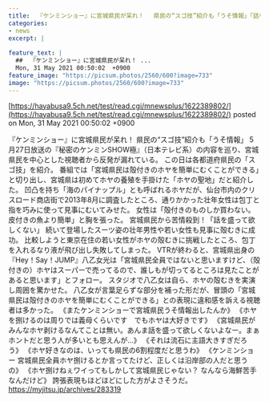 ```yaml
---
title:  『ケンミンショー』に宮城県民が呆れ！ 　県民の“スゴ技”紹介も「うそ情報」「話を盛って欲しくない」  
categories:
- news
excerpt: |
  
feature_text: |
  ##  『ケンミンショー』に宮城県民が呆れ！ ...
  Mon, 31 May 2021 00:50:02  +0900
feature_image: "https://picsum.photos/2560/600?image=733"
image: "https://picsum.photos/2560/600?image=733"
---
```


[https://hayabusa9.5ch.net/test/read.cgi/mnewsplus/1622389802/](https://hayabusa9.5ch.net/test/read.cgi/mnewsplus/1622389802/)
posted on Mon, 31 May 2021 00:50:02  +0900

<!--more-->

『ケンミンショー』に宮城県民が呆れ！ 県民の“スゴ技”紹介も「うそ情報」 5月27日放送の『秘密のケンミンSHOW極』（日本テレビ系）の内容を巡り、宮城県民を中心とした視聴者から反発が漏れている。 この日は各都道府県民の「スゴ技」を紹介。 番組では「宮城県民は殻付きのホヤを簡単にむくことができる」と切り出し、宮城県は初めてホヤの養殖を手掛けた「ホヤの聖地」だと紹介した。 凹凸を持ち「海のパイナップル」とも呼ばれるホヤだが、仙台市内のクリスロード商店街で2013年8月に調査したところ、通りかかった壮年女性は包丁と指を巧みに使って見事にむいてみせた。 女性は「殻付きのものしか買わない。皮付きの魚より簡単」と胸を張った。 宮城県民から苦情殺到！「話を盛って欲しくない」 続いて登場したスーツ姿の壮年男性や若い女性も見事に殻むきに成功。 比較しようと東京在住の若い女性がホヤの殻むきに挑戦したところ、包丁を入れるなり液が飛び出し失敗してしまった。 VTRが終わると、宮城県出身の『Hey！Say！JUMP』八乙女光は「宮城県民全員ではないと思いますけど、（殻付きの）ホヤはスーパーで売ってるので、誰しもが切ってるところは見たことがあると思います」とフォロー。 スタジオで八乙女は自ら、ホヤの殻むきを実演し周囲を驚かせた。 八乙女が言葉足らずな部分を補った形だが、冒頭の「宮城県民は殻付きのホヤを簡単にむくことができる」との表現に違和感を訴える視聴者は多かった。 《またケンミンショーで宮城県民うそ情報出したんか》 《ホヤを捌けるのは周りでは義母くらいです　でもホヤは大好きです》 《宮城県民がみんなホヤ剥けるなんてことは無い。あんま話を盛って欲しくないよなー。まぁホントだと思う人が多いとも思えんが…》 《それは流石に主語大きすぎだろう》 《ホヤ好きなのは、いっても県民の6割程度だと思うわ》 《ケンミンショー 宮城県民全員ホヤ捌けるとか言ってたけど、正しくは沿岸部の人だと思うの》 《ホヤ捌けねぇワイってもしかして宮城県民じゃない？ なんなら海鮮苦手なんだけど》 誇張表現もほどほどにした方がよさそうだ。 https://myjitsu.jp/archives/283319
